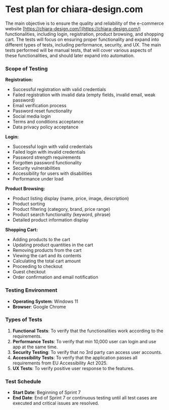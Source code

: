 
<h1 id="Test-plan">Test plan for chiara-design.com</h2>

The main objective is to ensure the quality and reliability of the e-commerce website [https://chiara-design.com/](https://chiara-design.com/) functionalities, including login, registration, product browsing, and shopping cart. The tests will focus on ensuring proper functionality and expand into different types of tests, including performance, security, and UX. The main tests performed will be manual tests, that will cover various aspects of these functionalities, and should later expand into automation.


### Scope of Testing

**Registration:**
- Successful registration with valid credentials
- Failed registration with invalid data (empty fields, invalid email, weak password)
- Email verification process
- Password reset functionality
- Social media login 
- Terms and conditions acceptance
- Data privacy policy acceptance

**Login:**
- Successful login with valid credentials
- Failed login with invalid credentials
- Password strength requirements
- Forgotten password functionality
- Security vulnerabilities
- Accessibility for users with disabilities
- Performance under load

**Product Browsing:**
- Product listing display (name, price, image, description)
- Product sorting
- Product filtering (category, brand, price range)
- Product search functionality (keyword, phrase)
- Detailed product information display

**Shopping Cart:**
- Adding products to the cart
- Updating product quantities in the cart
- Removing products from the cart
- Viewing the cart and its contents
- Calculating the total cart amount 
- Proceeding to checkout
- Guest checkout 
- Order confirmation and email notification

### Testing Environment

- **Operating System**: Windows 11
- **Browser**: Google Chrome

### Types of Tests

1. **Functional Tests**: To verify that the functionalities work according to the requirements.
2.  **Performance Tests**: To verify that min 10,000 user can login and use app at the same time.
3.  **Security Testing**: To verify that no 3rd party can access user accounts. 
4.  **Accessibility Tests**: To verify that the application passes all requirements from EU Accessibility Act 2025.
5.  **UX Tests**:  To verify positive user response to the features.

### Test Schedule
* **Start Date**: Beginning of Sprint 7
* **End Date**: End of Sprint 7 or continuous testing until all test cases are executed and critical issues are resolved.








